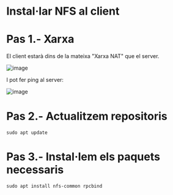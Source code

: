 # Instal·lar NFS al client

# Pas 1.- Xarxa

El client estarà dins de la mateixa "Xarxa NAT" que el server.

![image](https://github.com/XaSaFa/MP04/assets/110727546/ea533192-45ea-4c89-be7d-a6df9abb57d4)

I pot fer ping al server:

![image](https://github.com/XaSaFa/MP04/assets/110727546/91d53a02-7e69-4a2f-8ce0-414fabe2fda1)

# Pas 2.- Actualitzem repositoris

```
sudo apt update
```

# Pas 3.- Instal·lem els paquets necessaris

```
sudo apt install nfs-common rpcbind
```

